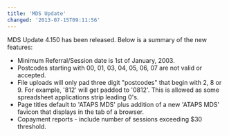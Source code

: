 ```yaml
---
title: 'MDS Update'
changed: '2013-07-15T09:11:56'
---
```


<p>MDS Update 4.150 has been released. Below is a summary of the new features:</p>
<ul>
<li>Minimum Referral/Session date is 1st of January, 2003.</li>
<li>Postcodes starting with 00, 01, 03, 04, 05, 06, 07 are not valid or accepted.</li>
<li>File uploads will only pad three digit "postcodes" that begin with 2, 8 or 9. For example, '812' will get padded to '0812'. This is allowed as some spreadsheet applications strip leading 0's. </li>
<li>Page titles default to 'ATAPS MDS' plus addition of a new 'ATAPS MDS' favicon that displays in the tab of a browser.</li>
<li>Copayment reports - include number of sessions exceeding $30 threshold.</li>
</ul>    
